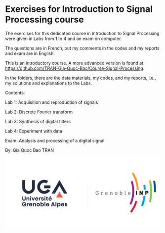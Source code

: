 # Exercises for Introduction to Signal Processing course
The exercises for this dedicated course in Introduction to Signal Processing were given in Labs from 1 to 4 and an exam on computer.

The questions are in French, but my comments in the codes and my reports and exam are in English.

This is an introductory course. A more advanced version is found at https://github.com/TRAN-Gia-Quoc-Bao/Course-Signal-Processing.

In the folders, there are the data materials, my codes, and my reports, i.e., my solutions and explanations to the Labs.

Contents:

Lab 1: Acquisition and reproduction of signals

Lab 2: Discrete Fourier transform

Lab 3: Synthesis of digital filters

Lab 4: Experiment with data

Exam: Analysis and processing of a digital signal

By: Gia Quoc Bao TRAN 

![UGA logo](https://github.com/TRAN-Gia-Quoc-Bao/Course-Intro-Signal-Processing/blob/main/logoUGA.jpg)

